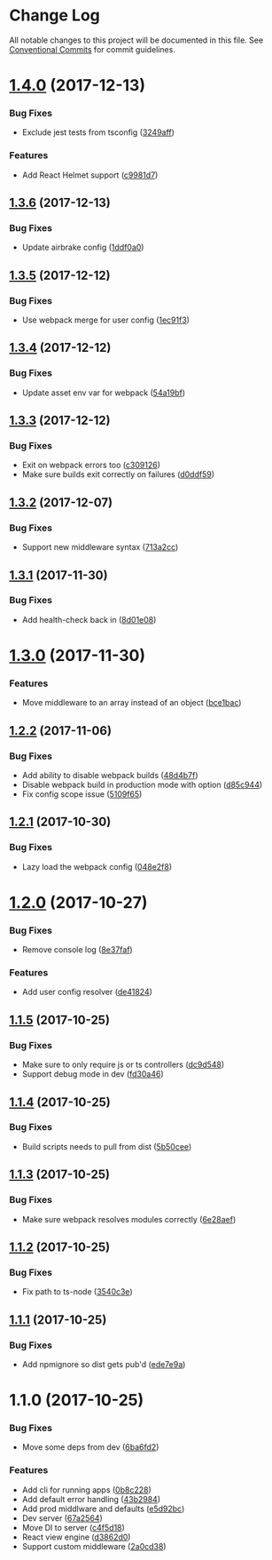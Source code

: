# Change Log

All notable changes to this project will be documented in this file.
See [Conventional Commits](https://conventionalcommits.org) for commit guidelines.

<a name="1.4.0"></a>
# [1.4.0](https://github.com/lonelyplanet/travel-agent/compare/@lonelyplanet/travel-agent@1.3.6...@lonelyplanet/travel-agent@1.4.0) (2017-12-13)


### Bug Fixes

* Exclude jest tests from tsconfig ([3249aff](https://github.com/lonelyplanet/travel-agent/commit/3249aff))


### Features

* Add React Helmet support ([c9981d7](https://github.com/lonelyplanet/travel-agent/commit/c9981d7))




<a name="1.3.6"></a>
## [1.3.6](https://github.com/lonelyplanet/travel-agent/compare/@lonelyplanet/travel-agent@1.3.5...@lonelyplanet/travel-agent@1.3.6) (2017-12-13)


### Bug Fixes

* Update airbrake config ([1ddf0a0](https://github.com/lonelyplanet/travel-agent/commit/1ddf0a0))




<a name="1.3.5"></a>
## [1.3.5](https://github.com/lonelyplanet/travel-agent/compare/@lonelyplanet/travel-agent@1.3.4...@lonelyplanet/travel-agent@1.3.5) (2017-12-12)


### Bug Fixes

* Use webpack merge for user config ([1ec91f3](https://github.com/lonelyplanet/travel-agent/commit/1ec91f3))




<a name="1.3.4"></a>
## [1.3.4](https://github.com/lonelyplanet/travel-agent/compare/@lonelyplanet/travel-agent@1.3.3...@lonelyplanet/travel-agent@1.3.4) (2017-12-12)


### Bug Fixes

* Update asset env var for webpack ([54a19bf](https://github.com/lonelyplanet/travel-agent/commit/54a19bf))




<a name="1.3.3"></a>
## [1.3.3](https://github.com/lonelyplanet/travel-agent/compare/@lonelyplanet/travel-agent@1.3.2...@lonelyplanet/travel-agent@1.3.3) (2017-12-12)


### Bug Fixes

* Exit on webpack errors too ([c309126](https://github.com/lonelyplanet/travel-agent/commit/c309126))
* Make sure builds exit correctly on failures ([d0ddf59](https://github.com/lonelyplanet/travel-agent/commit/d0ddf59))




<a name="1.3.2"></a>
## [1.3.2](https://github.com/lonelyplanet/travel-agent/compare/@lonelyplanet/travel-agent@1.3.1...@lonelyplanet/travel-agent@1.3.2) (2017-12-07)


### Bug Fixes

* Support new middleware syntax ([713a2cc](https://github.com/lonelyplanet/travel-agent/commit/713a2cc))




<a name="1.3.1"></a>
## [1.3.1](https://github.com/lonelyplanet/travel-agent/compare/@lonelyplanet/travel-agent@1.3.0...@lonelyplanet/travel-agent@1.3.1) (2017-11-30)


### Bug Fixes

* Add health-check back in ([8d01e08](https://github.com/lonelyplanet/travel-agent/commit/8d01e08))




<a name="1.3.0"></a>
# [1.3.0](https://github.com/lonelyplanet/travel-agent/compare/@lonelyplanet/travel-agent@1.2.2...@lonelyplanet/travel-agent@1.3.0) (2017-11-30)


### Features

* Move middleware to an array instead of an object ([bce1bac](https://github.com/lonelyplanet/travel-agent/commit/bce1bac))




<a name="1.2.2"></a>
## [1.2.2](https://github.com/lonelyplanet/travel-agent/compare/@lonelyplanet/travel-agent@1.2.1...@lonelyplanet/travel-agent@1.2.2) (2017-11-06)


### Bug Fixes

* Add ability to disable webpack builds ([48d4b7f](https://github.com/lonelyplanet/travel-agent/commit/48d4b7f))
* Disable webpack build in production mode with option ([d85c944](https://github.com/lonelyplanet/travel-agent/commit/d85c944))
* Fix config scope issue ([5109f65](https://github.com/lonelyplanet/travel-agent/commit/5109f65))




<a name="1.2.1"></a>
## [1.2.1](https://github.com/lonelyplanet/travel-agent/compare/@lonelyplanet/travel-agent@1.2.0...@lonelyplanet/travel-agent@1.2.1) (2017-10-30)


### Bug Fixes

* Lazy load the webpack config ([048e2f8](https://github.com/lonelyplanet/travel-agent/commit/048e2f8))




<a name="1.2.0"></a>
# [1.2.0](https://github.com/lonelyplanet/travel-agent/compare/@lonelyplanet/travel-agent@1.1.5...@lonelyplanet/travel-agent@1.2.0) (2017-10-27)


### Bug Fixes

* Remove console log ([8e37faf](https://github.com/lonelyplanet/travel-agent/commit/8e37faf))


### Features

* Add user config resolver ([de41824](https://github.com/lonelyplanet/travel-agent/commit/de41824))




<a name="1.1.5"></a>
## [1.1.5](https://github.com/lonelyplanet/travel-agent/compare/@lonelyplanet/travel-agent@1.1.4...@lonelyplanet/travel-agent@1.1.5) (2017-10-25)


### Bug Fixes

* Make sure to only require js or ts controllers ([dc9d548](https://github.com/lonelyplanet/travel-agent/commit/dc9d548))
* Support debug mode in dev ([fd30a46](https://github.com/lonelyplanet/travel-agent/commit/fd30a46))




<a name="1.1.4"></a>
## [1.1.4](https://github.com/lonelyplanet/travel-agent/compare/@lonelyplanet/travel-agent@1.1.3...@lonelyplanet/travel-agent@1.1.4) (2017-10-25)


### Bug Fixes

* Build scripts needs to pull from dist ([5b50cee](https://github.com/lonelyplanet/travel-agent/commit/5b50cee))




<a name="1.1.3"></a>
## [1.1.3](https://github.com/lonelyplanet/travel-agent/compare/@lonelyplanet/travel-agent@1.1.2...@lonelyplanet/travel-agent@1.1.3) (2017-10-25)


### Bug Fixes

* Make sure webpack resolves modules correctly ([6e28aef](https://github.com/lonelyplanet/travel-agent/commit/6e28aef))




<a name="1.1.2"></a>
## [1.1.2](https://github.com/lonelyplanet/travel-agent/compare/@lonelyplanet/travel-agent@1.1.1...@lonelyplanet/travel-agent@1.1.2) (2017-10-25)


### Bug Fixes

* Fix path to ts-node ([3540c3e](https://github.com/lonelyplanet/travel-agent/commit/3540c3e))




<a name="1.1.1"></a>
## [1.1.1](https://github.com/lonelyplanet/travel-agent/compare/@lonelyplanet/travel-agent@1.1.0...@lonelyplanet/travel-agent@1.1.1) (2017-10-25)


### Bug Fixes

* Add npmignore so dist gets pub'd ([ede7e9a](https://github.com/lonelyplanet/travel-agent/commit/ede7e9a))




<a name="1.1.0"></a>
# 1.1.0 (2017-10-25)


### Bug Fixes

* Move some deps from dev ([6ba6fd2](https://github.com/lonelyplanet/travel-agent/commit/6ba6fd2))


### Features

* Add cli for running apps ([0b8c228](https://github.com/lonelyplanet/travel-agent/commit/0b8c228))
* Add default error handling ([43b2984](https://github.com/lonelyplanet/travel-agent/commit/43b2984))
* Add prod middlware and defaults ([e5d92bc](https://github.com/lonelyplanet/travel-agent/commit/e5d92bc))
* Dev server ([67a2564](https://github.com/lonelyplanet/travel-agent/commit/67a2564))
* Move DI to server ([c4f5d18](https://github.com/lonelyplanet/travel-agent/commit/c4f5d18))
* React view engine ([d3862d0](https://github.com/lonelyplanet/travel-agent/commit/d3862d0))
* Support custom middleware ([2a0cd38](https://github.com/lonelyplanet/travel-agent/commit/2a0cd38))
